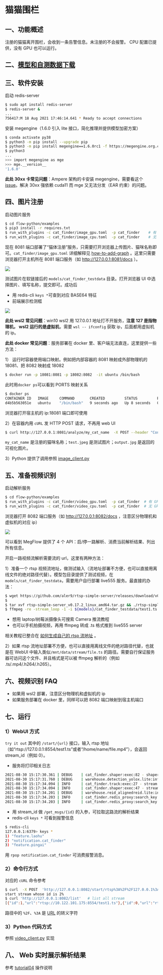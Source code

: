 # 猫猫围栏

## 一、功能概述
注册的猫猫离开围栏，会收到一条告警信息。未注册的不会报警。 CPU 配置已提供，没有 GPU 也可以运行。

## 二、[模型和自测数据下载](../../../docs/download-models.zh.md)

## 三、软件安装

启动 redis-server
```bash
$ sudo apt install redis-server
$ redis-server &
...
756417:M 18 Aug 2021 17:46:14.641 * Ready to accept connections
```

安装 megengine（1.6.0 引入 lite 接口，简化推理并提供模型加密方案）
```bash
$ conda activate py38
$ python3 -m pip install --upgrade pip
$ python3 -m pip install megengine==1.6.0rc1 -f https://megengine.org.cn/whl/mge.html
$ python3
...
>>> import megengine as mge
>>> mge.__version__
'1.6.0'
```

**此处 30xx 卡常见问题**：Ampere 架构的卡安装 megengine，需要看这个 [issue](https://github.com/MegEngine/MegEngine/issues/212)。解决 30xx 强依赖 cuda11 而 mge 又无法分发（EAR 约束）的问题。

## 四、图片注册

启动图片服务
```bash
$ cd flow-python/examples
$ pip3 install -r requires.txt
$ run_with_plugins -c cat_finder/image_gpu.toml  -p cat_finder    # 有 GPU 的机器执行这个
$ run_with_plugins -c cat_finder/image_cpu.toml  -p cat_finder    # 无 GPU 的 laptop 执行这句
```

现在 8081 端口部署了“猫体注册”服务，只需要打开浏览器上传图片、猫咪名称即可。`cat_finder/image_gpu.toml` 详细解释见 [how-to-add-graph](../../../docs/how-to-add-my-service/appendix-A-graph-definition.zh.md) 。这里只需要浏览器打开主机所在 8081 端口服务（如 http://127.0.0.1:8081/docs ）。

![](images/cat_finder_image_select.jpg)

测试图片在软链接后的 `models/cat_finder_testdata` 目录。打开浏览器 UI 中选择图片、填写名称，提交即可。成功后
* 用 redis-cli `keys *`可查到对应 BASE64 特征
* 前端展示检测框

![](images/cat_finder_image_result.jpg)

**此处 wsl2 常见问题**：win10 wsl2 用 127.0.0.1 地址打不开服务，**注意 127 是指物理机， wsl2 运行的是虚拟机**，需要 `wsl -- ifconfig` 获取 ip，后面都用虚拟机的 ip。

**此处 docker 常见问题**：服务部署在 docker 里、客户端无法直连，这里提供一些方法：

1） 运行时容器使用端口映射。例如把内部容器的 8081 映射成外部物理机的 18081、把 8082 映射成 18082
```bash
$ docker run -p 18081:8081 -p 18082:8082  -it ubuntu /bin/bash
```
此时用`docker ps`可以看到 PORTS 映射关系
```bash
$ docker ps
CONTAINER ID   IMAGE     COMMAND       CREATED         STATUS         PORTS                                                                                      NAMES
d4b5b563051e   ubuntu    "/bin/bash"   9 seconds ago   Up 8 seconds   0.0.0.0:18081->8081/tcp, :::18081->8081/tcp, 0.0.0.0:18082->8082/tcp, :::18082->8082/tcp   nostalgic_swartz

```
浏览器打开宿主机的 ip:18081 端口即可使用

2）在容器内用 `cURL` 发 HTTP POST 请求，不再用 web UI
```bash
$ curl http://127.0.0.1:8081/analyze/my_cat_name  -X POST --header "Content-Type:image/*"   --data-binary @test.jpeg  --output out.jpg
```
`my_cat_name` 是注册的猫咪名称；`test.jpeg` 是测试图片；`output.jpg` 是返回的可视化图片。

3）Python 提供了调用参照 [image_client.py](../../examples/misc/image_client.py) 

## 五、准备视频识别

启动解析服务
```bash
$ cd flow-python/examples
$ run_with_plugins -c cat_finder/video_gpu.toml  -p cat_finder  # 有 GPU 的机器
$ run_with_plugins -c cat_finder/video_cpu.toml  -p cat_finder  # 无 GPU 的设备用这句
```
浏览器打开 8082 端口服务（如 http://127.0.0.1:8082/docs ，注意区分物理机和虚拟机的对应 ip）

![](images/cat_finder_video_select.jpg)

可以看到 MegFlow 提供了 4 个 API：启/停一路解析、消费当前解析结果、列出所有信息。

开启一路视频流解析需要流的 url，这里有两种方法：

1）准备一个 rtsp 视频流地址，做测试输入（流地址部署不方便，也可以直接用离线文件的绝对路径代替）。模型包目录提供了测试视频，在 `models/cat_finder_testdata`，需要用户自行部署 live555 服务。最直接的办法：
```bash
$ wget https://github.com/aler9/rtsp-simple-server/releases/download/v0.17.2/rtsp-simple-server_v0.17.2_linux_amd64.tar.gz
$ 
$ tar xvf rtsp-simple-server_v0.17.2_linux_amd64.tar.gz && ./rtsp-simple-server 
$ ffmpeg -re -stream_loop -1 -i ${models}/cat_finder_testdata/test1.ts -c copy -f rtsp rtsp://127.0.0.1:8554/test1.ts
```

* 想用 laptop/树莓派摄像头可搜索 Camera 推流教程
* 也可以手机拍摄视频，再用 ffmpeg 转成 .ts 格式推到 live555 server

相关教程已整合在 [如何生成自己的 rtsp 流地址](../../../docs/how-to-build-and-run/generate-rtsp.zh.md) 。

2）如果 rtsp 流地址部署不方便，也可以直接用离线文件的绝对路径代替，也就是在 WebUI 中输入类似`/mnt/data/stream/file.ts` 的路径。需要自行保证服务器可访问这个文件、并且格式是可以被 ffmpeg 解析的（例如 .ts/.mp4/.h264/.h265）。

## 六、视频识别 FAQ

* 如果用 wsl2 部署，注意区分物理机和虚拟机的 ip
* 如果服务部署在 docker 里，同样可以把 8082 端口映射到宿主机端口

## 七、运行

### 1）WebUI 方式

`try it out` 其中的 `/start/{url}` 接口，输入 rtsp 地址（如“rtsp://127.0.0.1:8554/test1.ts”或者“/home/name/file.mp4”），会返回 stream_id（例如 0）。

* 服务将打印相关日志

```bash
2021-08-30 15:17:30.361 | DEBUG    | cat_finder.shaper:exec:82 - shaper recv failed_ids [1]
2021-08-30 15:17:31.760 | DEBUG    | warehouse.detection_yolox.lite:inference:157 - YOLOX infer time: 0.4643s
2021-08-30 15:17:34.094 | INFO     | cat_finder.track:exec:27 - stream tracker finish
2021-08-30 15:17:34.094 | INFO     | cat_finder.shaper:exec:47 - stream shaper finish
2021-08-30 15:17:34.201 | DEBUG    | warehouse.reid_alignedreid.lite:inference:57 - ReID infer time: 0.1072s
2021-08-30 15:17:34.203 | INFO     | cat_finder.redis_proxy:search_key:72 - key: b'feature.laohu' dist: 0.7931023836135864
2021-08-30 15:17:34.203 | INFO     | cat_finder.redis_proxy:search_key:72 - key: b'feature.pingai' dist: 0.5928362607955933
```

* 用 stream_id 做 `/get_msgs/{id}` 的入参，可拉取这路流的解析结果
* redis-cli  `keys *` 可看到报警信息
```bash
$ redis-cli 
127.0.0.1:6379> keys *
1) "feature.laohu"
2) "notification.cat_finder"
3) "feature.pingai"
```
用 `rpop notification.cat_finder` 可消费报警消息。

### 2）命令行方式
对应的 `cURL` 命令参考
```bash
$ curl  -X POST  'http://127.0.0.1:8082/start/rtsp%3A%2F%2F127.0.0.1%3A8554%2Ftest1.ts'  # start  rtsp://127.0.0.1:8554/test1.ts
start stream whose id is 2% 
$ curl 'http://127.0.0.1:8082/list'   # list all stream
[{"id":1,"url":"rtsp://10.122.101.175:8554/test1.ts"},{"id":0,"url":"rtsp://10.122.101.175:8554/test1.ts"}]%
```
路径中的 `%2F`、`%3A` 是 [URL](https://www.ietf.org/rfc/rfc1738.txt) 的转义字符

### 3）Python 代码方式
参照 [video_client.py](../../examples/misc/video_client.py) 实现

## 八、 Web 实时展示解析结果

参考 [tutorial04](../../../docs/how-to-add-my-service/04-web-visualization.zh.md) 操作说明
